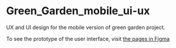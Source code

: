 # Green_Garden_mobile_ui-ux
UX and UI design for the mobile version of green garden project.


To see the prototype of the user interface, visit [the pages in Figma](https://www.figma.com/proto/6jOgIuna2IVWSJP0iSyZ0X/UI-HCI-Hi-fi?node-id=135-1552&scaling=min-zoom&page-id=0%3A1&starting-point-node-id=135%3A1552&show-proto-sidebar=1)
